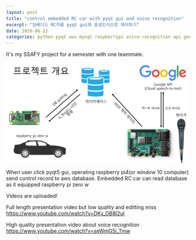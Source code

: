 ```yaml
---
layout: post
title: "control embedded RC car with pyqt gui and voice recognition"
excerpt: "임베디드 RC카를 pyqt gui와 음성인식으로 제어하기"
date: 2020-06-22
categories: python pyqt aws mysql raspberrypi voice-recognition api google-cloud
---
```


It's my SSAFY project for a semester with one teammate.
 
![preview](/picture/2020-06-22-1.jpg)

When user click pyqt5 gui, operating raspberry pi4(or window 10 computer) send control record to aws database.
Embedded RC car can read database as it equipped raspberry pi zero w

Videos are uploaded!

Full length presentation video but low quality and editting miss
<https://www.youtube.com/watch?v=DKy_OB8I2uI>

High quality presentation video about voice recognition
<https://www.youtube.com/watch?v=seWmG5i_Tmw>